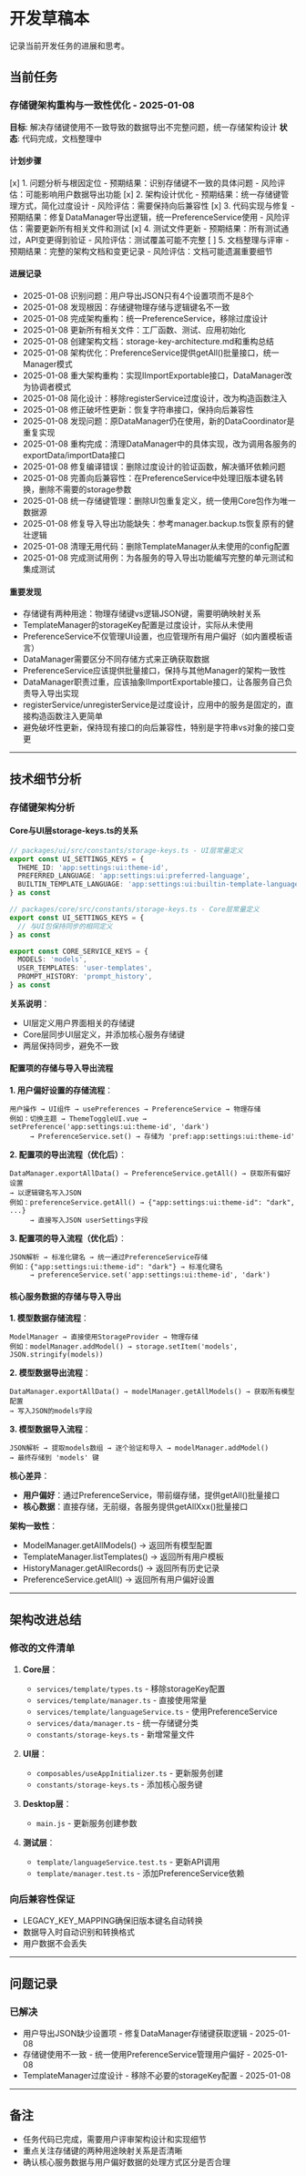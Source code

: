 # 开发草稿本

记录当前开发任务的进展和思考。

## 当前任务

### 存储键架构重构与一致性优化 - 2025-01-08
**目标**: 解决存储键使用不一致导致的数据导出不完整问题，统一存储架构设计
**状态**: 代码完成，文档整理中

#### 计划步骤
[x] 1. 问题分析与根因定位
    - 预期结果：识别存储键不一致的具体问题
    - 风险评估：可能影响用户数据导出功能
[x] 2. 架构设计优化
    - 预期结果：统一存储键管理方式，简化过度设计
    - 风险评估：需要保持向后兼容性
[x] 3. 代码实现与修复
    - 预期结果：修复DataManager导出逻辑，统一PreferenceService使用
    - 风险评估：需要更新所有相关文件和测试
[x] 4. 测试文件更新
    - 预期结果：所有测试通过，API变更得到验证
    - 风险评估：测试覆盖可能不完整
[ ] 5. 文档整理与评审
    - 预期结果：完整的架构文档和变更记录
    - 风险评估：文档可能遗漏重要细节

#### 进展记录
- 2025-01-08 识别问题：用户导出JSON只有4个设置项而不是8个
- 2025-01-08 发现根因：存储键物理存储与逻辑键名不一致
- 2025-01-08 完成架构重构：统一PreferenceService，移除过度设计
- 2025-01-08 更新所有相关文件：工厂函数、测试、应用初始化
- 2025-01-08 创建架构文档：storage-key-architecture.md和重构总结
- 2025-01-08 架构优化：PreferenceService提供getAll()批量接口，统一Manager模式
- 2025-01-08 重大架构重构：实现IImportExportable接口，DataManager改为协调者模式
- 2025-01-08 简化设计：移除registerService过度设计，改为构造函数注入
- 2025-01-08 修正破坏性更新：恢复字符串接口，保持向后兼容性
- 2025-01-08 发现问题：原DataManager仍在使用，新的DataCoordinator是重复实现
- 2025-01-08 重构完成：清理DataManager中的具体实现，改为调用各服务的exportData/importData接口
- 2025-01-08 修复编译错误：删除过度设计的验证函数，解决循环依赖问题
- 2025-01-08 完善向后兼容性：在PreferenceService中处理旧版本键名转换，删除不需要的storage参数
- 2025-01-08 统一存储键管理：删除UI包重复定义，统一使用Core包作为唯一数据源
- 2025-01-08 修复导入导出功能缺失：参考manager.backup.ts恢复原有的健壮逻辑
- 2025-01-08 清理无用代码：删除TemplateManager从未使用的config配置
- 2025-01-08 完成测试用例：为各服务的导入导出功能编写完整的单元测试和集成测试

#### 重要发现
- 存储键有两种用途：物理存储键vs逻辑JSON键，需要明确映射关系
- TemplateManager的storageKey配置是过度设计，实际从未使用
- PreferenceService不仅管理UI设置，也应管理所有用户偏好（如内置模板语言）
- DataManager需要区分不同存储方式来正确获取数据
- PreferenceService应该提供批量接口，保持与其他Manager的架构一致性
- DataManager职责过重，应该抽象IImportExportable接口，让各服务自己负责导入导出实现
- registerService/unregisterService是过度设计，应用中的服务是固定的，直接构造函数注入更简单
- 避免破坏性更新，保持现有接口的向后兼容性，特别是字符串vs对象的接口变更

---

## 技术细节分析

### 存储键架构分析

#### Core与UI层storage-keys.ts的关系
```typescript
// packages/ui/src/constants/storage-keys.ts - UI层常量定义
export const UI_SETTINGS_KEYS = {
  THEME_ID: 'app:settings:ui:theme-id',
  PREFERRED_LANGUAGE: 'app:settings:ui:preferred-language',
  BUILTIN_TEMPLATE_LANGUAGE: 'app:settings:ui:builtin-template-language',
} as const

// packages/core/src/constants/storage-keys.ts - Core层常量定义
export const UI_SETTINGS_KEYS = {
  // 与UI包保持同步的相同定义
} as const

export const CORE_SERVICE_KEYS = {
  MODELS: 'models',
  USER_TEMPLATES: 'user-templates',
  PROMPT_HISTORY: 'prompt_history',
} as const
```

**关系说明**：
- UI层定义用户界面相关的存储键
- Core层同步UI层定义，并添加核心服务存储键
- 两层保持同步，避免不一致

#### 配置项的存储与导入导出流程

**1. 用户偏好设置的存储流程**：
```
用户操作 → UI组件 → usePreferences → PreferenceService → 物理存储
例如：切换主题 → ThemeToggleUI.vue → setPreference('app:settings:ui:theme-id', 'dark')
     → PreferenceService.set() → 存储为 'pref:app:settings:ui:theme-id'
```

**2. 配置项的导出流程（优化后）**：
```
DataManager.exportAllData() → PreferenceService.getAll() → 获取所有偏好设置
→ 以逻辑键名写入JSON
例如：preferenceService.getAll() → {"app:settings:ui:theme-id": "dark", ...}
     → 直接写入JSON userSettings字段
```

**3. 配置项的导入流程（优化后）**：
```
JSON解析 → 标准化键名 → 统一通过PreferenceService存储
例如：{"app:settings:ui:theme-id": "dark"} → 标准化键名
     → preferenceService.set('app:settings:ui:theme-id', 'dark')
```

#### 核心服务数据的存储与导入导出

**1. 模型数据存储流程**：
```
ModelManager → 直接使用StorageProvider → 物理存储
例如：modelManager.addModel() → storage.setItem('models', JSON.stringify(models))
```

**2. 模型数据导出流程**：
```
DataManager.exportAllData() → modelManager.getAllModels() → 获取所有模型配置
→ 写入JSON的models字段
```

**3. 模型数据导入流程**：
```
JSON解析 → 提取models数组 → 逐个验证和导入 → modelManager.addModel()
→ 最终存储到 'models' 键
```

**核心差异**：
- **用户偏好**：通过PreferenceService，带前缀存储，提供getAll()批量接口
- **核心数据**：直接存储，无前缀，各服务提供getAllXxx()批量接口

**架构一致性**：
- ModelManager.getAllModels() → 返回所有模型配置
- TemplateManager.listTemplates() → 返回所有用户模板
- HistoryManager.getAllRecords() → 返回所有历史记录
- PreferenceService.getAll() → 返回所有用户偏好设置

---

## 架构改进总结

### 修改的文件清单
1. **Core层**：
   - `services/template/types.ts` - 移除storageKey配置
   - `services/template/manager.ts` - 直接使用常量
   - `services/template/languageService.ts` - 使用PreferenceService
   - `services/data/manager.ts` - 统一存储键分类
   - `constants/storage-keys.ts` - 新增常量文件

2. **UI层**：
   - `composables/useAppInitializer.ts` - 更新服务创建
   - `constants/storage-keys.ts` - 添加核心服务键

3. **Desktop层**：
   - `main.js` - 更新服务创建参数

4. **测试层**：
   - `template/languageService.test.ts` - 更新API调用
   - `template/manager.test.ts` - 添加PreferenceService依赖

### 向后兼容性保证
- LEGACY_KEY_MAPPING确保旧版本键名自动转换
- 数据导入时自动识别和转换格式
- 用户数据不会丢失

---

## 问题记录

### 已解决
- 用户导出JSON缺少设置项 - 修复DataManager存储键获取逻辑 - 2025-01-08
- 存储键使用不一致 - 统一使用PreferenceService管理用户偏好 - 2025-01-08
- TemplateManager过度设计 - 移除不必要的storageKey配置 - 2025-01-08

---

## 备注
- 任务代码已完成，需要用户评审架构设计和实现细节
- 重点关注存储键的两种用途映射关系是否清晰
- 确认核心服务数据与用户偏好数据的处理方式区分是否合理
